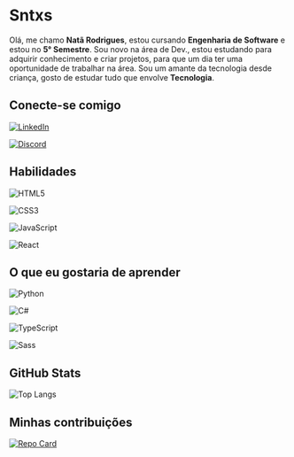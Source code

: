 # Sntxs 
 Olá, me chamo <b>Natã Rodrigues</b>, estou cursando <b>Engenharia de Software</b> e estou no <b>5° Semestre</b>. Sou novo na área de Dev., estou estudando para adquirir conhecimento e criar projetos, para que um dia ter uma oportunidade de trabalhar na área. Sou um amante da tecnologia desde criança, gosto de estudar tudo que envolve <b>Tecnologia</b>.

## Conecte-se comigo
[![LinkedIn](https://img.shields.io/badge/LinkedIn-000?style=for-the-badge&logo=linkedin&logoColor=0E76A8)](https://www.linkedin.com/in/sntsrod00/)

[![Discord](https://img.shields.io/badge/Discord-000?style=for-the-badge&logo=discord)](https://www.discord.com/in/sntxs2k/)

## Habilidades
![HTML5](https://img.shields.io/badge/HTML5-000?style=for-the-badge&logo=html5)

![CSS3](https://img.shields.io/badge/CSS3-000?style=for-the-badge&logo=css3&logoColor=264CE4)

![JavaScript](https://img.shields.io/badge/JavaScript-000?style=for-the-badge&logo=javascript)

![React](https://img.shields.io/badge/React-000?style=for-the-badge&logo=react)

## O que eu gostaria de aprender
![Python](https://img.shields.io/badge/Python-000?style=for-the-badge&logo=python)

![C#](https://img.shields.io/badge/C%23-000?style=for-the-badge&logo=c-sharp&logoColor=823085)

![TypeScript](https://img.shields.io/badge/TypeScript-000?style=for-the-badge&logo=typescript)

![Sass](https://img.shields.io/badge/Sass-000?style=for-the-badge&logo=sass)



## GitHub Stats
![Top Langs](https://github-readme-stats-git-masterrstaa-rickstaa.vercel.app/api/top-langs/?username=sntxs&layout=compact&bg_color=000&border_color=30A3DC&title_color=E94D5F&text_color=FFF&hit_title=true&hide=stars)

## Minhas contribuições
[![Repo Card](https://github-readme-stats.vercel.app/api/pin/?username=octoeli&repo=dio-lab-open-source&bg_color=ec63a1&border_color=fff&show_icons=true&icon_color=fff&title_color=fff&text_color=fff)](https://github.com/sntxs/dio-lab-open-source)